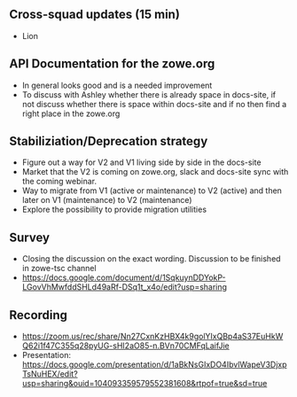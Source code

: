 ## Cross-squad updates (15 min)

- Lion

## API Documentation for the zowe.org

- In general looks good and is a needed improvement
- To discuss with Ashley whether there is already space in docs-site, if not discuss whether there is space within docs-site and if no then find a right place in the zowe.org

## Stabiliziation/Deprecation strategy

- Figure out a way for V2 and V1 living side by side in the docs-site
- Market that the V2 is coming on zowe.org, slack and docs-site sync with the coming webinar. 
- Way to migrate from V1 (active or maintenance) to V2 (active) and then later on V1 (maintenance) to V2 (maintenance) 
- Explore the possibility to provide migration utilities

## Survey

- Closing the discussion on the exact wording. Discussion to be finished in zowe-tsc channel
- https://docs.google.com/document/d/1SqkuynDDYokP-LGovVhMwfddSHLd49aRf-DSq1t_x4o/edit?usp=sharing

## Recording
- https://zoom.us/rec/share/Nn27CxnKzHBX4k9golYIxQBp4aS37EuHkWQ62i1f47C355q28pyUG-sHI2aO85-n.BVn70CMFqLaifJie
- Presentation: https://docs.google.com/presentation/d/1aBkNsGIxDO4IbvlWapeV3DjxpTsNuHEX/edit?usp=sharing&ouid=104093359579552381608&rtpof=true&sd=true 
